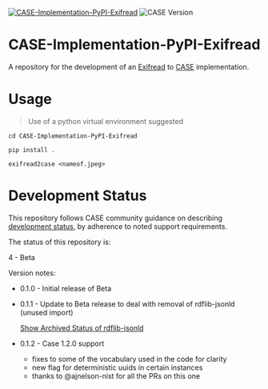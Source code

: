 [![CASE-Implementation-PyPI-Exifread](https://github.com/casework/CASE-Implementation-PyPI-Exifread/actions/workflows/python-package.yml/badge.svg)](https://github.com/casework/CASE-Implementation-PyPI-Exifread/actions/workflows/python-package.yml)
![CASE Version](https://img.shields.io/badge/CASE%20Version-1.3.0-brightgreen)

# CASE-Implementation-PyPI-Exifread

A repository for the development of an [Exifread](https://pypi.org/project/Exifread/) to [CASE](https://caseontology.org) implementation.

# Usage
> Use of a python virtual environment suggested

```cd CASE-Implementation-PyPI-Exifread```

```pip install .```

```exifread2case <nameof.jpeg>```


# Development Status
This repository follows CASE community guidance on describing [development status](https://caseontology.org/resources/github_policies.html#development-statuses), by adherence to noted support requirements.

The status of this repository is:

4 - Beta

Version notes:
- 0.1.0 - Initial release of Beta

- 0.1.1 - Update to Beta release to deal with removal of rdflib-jsonld (unused import)

    [Show Archived Status of rdflib-jsonld](https://github.com/RDFLib/rdflib-jsonld)

- 0.1.2 - Case 1.2.0 support
	- fixes to some of the vocabulary used in the code for clarity
	- new flag for deterministic uuids in certain instances
	- thanks to @ajnelson-nist for all the PRs on this one
